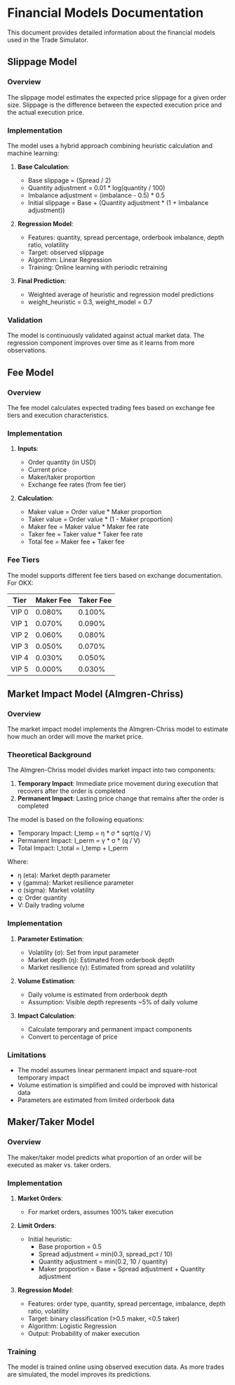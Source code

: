 # Financial Models Documentation

This document provides detailed information about the financial models used in the Trade Simulator.

## Slippage Model

### Overview

The slippage model estimates the expected price slippage for a given order size. Slippage is the difference between the expected execution price and the actual execution price.

### Implementation

The model uses a hybrid approach combining heuristic calculation and machine learning:

1. **Base Calculation**:
   - Base slippage = (Spread / 2)
   - Quantity adjustment = 0.01 * log(quantity / 100)
   - Imbalance adjustment = (imbalance - 0.5) * 0.5
   - Initial slippage = Base + (Quantity adjustment * (1 + Imbalance adjustment))

2. **Regression Model**:
   - Features: quantity, spread percentage, orderbook imbalance, depth ratio, volatility
   - Target: observed slippage
   - Algorithm: Linear Regression
   - Training: Online learning with periodic retraining

3. **Final Prediction**:
   - Weighted average of heuristic and regression model predictions
   - weight_heuristic = 0.3, weight_model = 0.7

### Validation

The model is continuously validated against actual market data. The regression component improves over time as it learns from more observations.

## Fee Model

### Overview

The fee model calculates expected trading fees based on exchange fee tiers and execution characteristics.

### Implementation

1. **Inputs**:
   - Order quantity (in USD)
   - Current price
   - Maker/taker proportion
   - Exchange fee rates (from fee tier)

2. **Calculation**:
   - Maker value = Order value * Maker proportion
   - Taker value = Order value * (1 - Maker proportion)
   - Maker fee = Maker value * Maker fee rate
   - Taker fee = Taker value * Taker fee rate
   - Total fee = Maker fee + Taker fee

### Fee Tiers

The model supports different fee tiers based on exchange documentation. For OKX:

| Tier   | Maker Fee | Taker Fee |
|--------|-----------|-----------|
| VIP 0  | 0.080%    | 0.100%    |
| VIP 1  | 0.070%    | 0.090%    |
| VIP 2  | 0.060%    | 0.080%    |
| VIP 3  | 0.050%    | 0.070%    |
| VIP 4  | 0.030%    | 0.050%    |
| VIP 5  | 0.000%    | 0.030%    |

## Market Impact Model (Almgren-Chriss)

### Overview

The market impact model implements the Almgren-Chriss model to estimate how much an order will move the market price.

### Theoretical Background

The Almgren-Chriss model divides market impact into two components:

1. **Temporary Impact**: Immediate price movement during execution that recovers after the order is completed
2. **Permanent Impact**: Lasting price change that remains after the order is completed

The model is based on the following equations:

- Temporary Impact: I_temp = η * σ * sqrt(q / V)
- Permanent Impact: I_perm = γ * σ * (q / V)
- Total Impact: I_total = I_temp + I_perm

Where:
- η (eta): Market depth parameter
- γ (gamma): Market resilience parameter
- σ (sigma): Market volatility
- q: Order quantity
- V: Daily trading volume

### Implementation

1. **Parameter Estimation**:
   - Volatility (σ): Set from input parameter
   - Market depth (η): Estimated from orderbook depth
   - Market resilience (γ): Estimated from spread and volatility

2. **Volume Estimation**:
   - Daily volume is estimated from orderbook depth
   - Assumption: Visible depth represents ~5% of daily volume

3. **Impact Calculation**:
   - Calculate temporary and permanent impact components
   - Convert to percentage of price

### Limitations

- The model assumes linear permanent impact and square-root temporary impact
- Volume estimation is simplified and could be improved with historical data
- Parameters are estimated from limited orderbook data

## Maker/Taker Model

### Overview

The maker/taker model predicts what proportion of an order will be executed as maker vs. taker orders.

### Implementation

1. **Market Orders**:
   - For market orders, assumes 100% taker execution

2. **Limit Orders**:
   - Initial heuristic:
     - Base proportion = 0.5
     - Spread adjustment = min(0.3, spread_pct / 10)
     - Quantity adjustment = min(0.2, 10 / quantity)
     - Maker proportion = Base + Spread adjustment + Quantity adjustment

3. **Regression Model**:
   - Features: order type, quantity, spread percentage, imbalance, depth ratio, volatility
   - Target: binary classification (>0.5 maker, <0.5 taker)
   - Algorithm: Logistic Regression
   - Output: Probability of maker execution

### Training

The model is trained online using observed execution data. As more trades are simulated, the model improves its predictions.